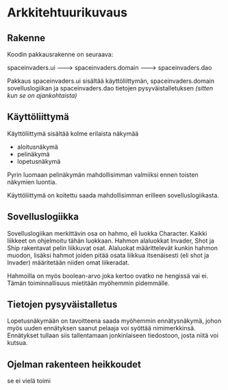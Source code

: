 # Arkkitehtuurikuvaus

## Rakenne
Koodin pakkausrakenne on seuraava:

spaceinvaders.ui ---> spaceinvaders.domain ---> spaceinvaders.dao

Pakkaus spaceinvaders.ui sisältää käyttöliittymän, 
spaceinvaders.domain sovelluslogiikan 
ja spaceinvaders.dao tietojen pysyväistalletuksen *(sitten kun se on ajankohtaista)*

## Käyttöliittymä

Käyttöliittymä sisältää kolme erilaista näkymää
- aloitusnäkymä
- pelinäkymä
- lopetusnäkymä

Pyrin luomaan pelinäkymän mahdollisimman valmiiksi ennen toisten näkymien luontia. 

Käyttöliittymä on koitettu saada mahdollisimman erilleen sovelluslogiikasta. 

## Sovelluslogiikka
Sovelluslogiikan merkittävin osa on hahmo, eli luokka Character. Kaikki liikkeet on ohjelmoitu tähän luokkaan. 
Hahmon alaluokkat Invader, Shot ja Ship rakentavat pelin liikkuvat osat. Alaluokat määrittelevät kunkin hahmon muodon, lisäksi 
hahmot joiden pitää osata liikkua itsenäisesti (eli shot ja Invader) määritetään niiden omat liikeradat.

Hahmoilla on myös boolean-arvo joka kertoo ovatko ne hengissä vai ei. Tämän toiminnallisuus mietitään myöhemmin pidemmälle.


## Tietojen pysyväistalletus
Lopetusnäkymään on tavoitteena saada myöhemmin ennätysnäkymä, johon myös uuden ennätyksen saanut pelaaja voi syöttää nimimerkkinsä.
Ennätykset tullaan siis tallentamaan jonkinlaiseen tiedostoon, josta niitä voi kutsua.

## Ojelman rakenteen heikkoudet
se ei vielä toimi
